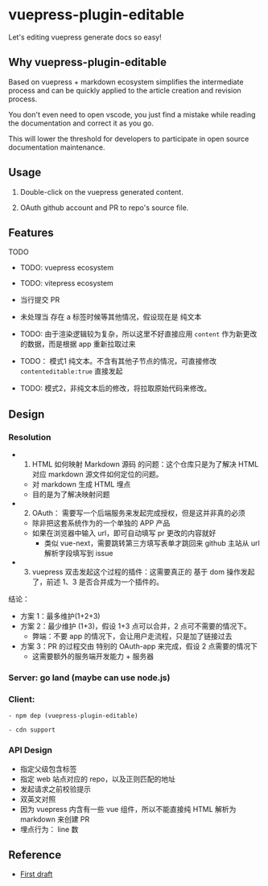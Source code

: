 # vuepress-plugin-editable

Let's editing vuepress generate docs so easy!

## Why vuepress-plugin-editable

Based on vuepress + markdown ecosystem simplifies the intermediate process and can be quickly applied to the article creation and revision process.

You don't even need to open vscode, you just find a mistake while reading the documentation and correct it as you go.

This will lower the threshold for developers to participate in open source documentation maintenance.

## Usage

1. Double-click on the vuepress generated content.

2. OAuth github account and PR to repo's source file.

## Features

TODO

- TODO: vuepress ecosystem

- TODO: vitepress ecosystem

- 当行提交 PR

- 未处理当 存在 a 标签时候等其他情况，假设现在是 纯文本

- TODO: 由于渲染逻辑较为复杂，所以这里不好直接应用 `content` 作为新更改的数据，而是根据 app 重新拉取过来

- TODO： 模式1 纯文本。不含有其他子节点的情况，可直接修改 `contenteditable:true` 直接发起

- TODO:  模式2，非纯文本后的修改，将拉取原始代码来修改。



## Design

### Resolution

- 1. HTML 如何映射 Markdown 源码 的问题：这个仓库只是为了解决 HTML 对应 markdown 源文件如何定位的问题。

  - 对 markdown 生成 HTML 埋点
  - 目的是为了解决映射问题

- 2. OAuth： 需要写一个后端服务来发起完成授权，但是这并非真的必须

  - 除非把这套系统作为的一个单独的 APP 产品
  - 如果在浏览器中输入 url，即可自动填写 pr 更改的内容就好
    - 类似 vue-next，需要跳转第三方填写表单才跳回来 github 主站从 url 解析字段填写到 issue

- 3. vuepress 双击发起这个过程的插件：这需要真正的 基于 dom 操作发起了，前述 1、3 是否合并成为一个插件的。

结论：

- 方案 1：最多维护(1+2+3)
- 方案 2：最少维护 (1+3)，假设 1+3 点可以合并，2 点可不需要的情况下。
  - 弊端：不要 app 的情况下，会让用户走流程，只是加了链接过去
- 方案 3：PR 的过程交由 特别的 OAuth-app 来完成，假设 2 点需要的情况下
  - 这需要额外的服务端开发能力 + 服务器

### Server: go land (maybe can use node.js)

### Client:

    - npm dep (vuepress-plugin-editable)

    - cdn support

### API Design

- 指定父级包含标签
- 指定 web 站点对应的 repo，以及正则匹配的地址
- 发起请求之前校验提示
- 双英文对照
- 因为 vuepress 内含有一些 vue 组件，所以不能直接纯 HTML 解析为 markdown 来创建 PR
- 埋点行为： line 数

## Reference

- [First draft](https://github.com/vuejs/docs-next-zh-cn/discussions/377#discussioncomment-298623)

